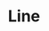 ---
ee_id: '4340'
site: '1'
type: '2'
url: 2016-009-line
title: Line
year: '2016'
display_year: '2016'
medium: Pencil on paper (produced with Mutoh XP-300 Series printer)
dims: 36 x 72 in
pitch:
ps:
live_url:
related:
youtube:
related_code:
imgs: line-2016-009-full-database-Team.jpg
subheading:
download:
add_credit:
add_credits:
commission:
layout: things-i-made
---